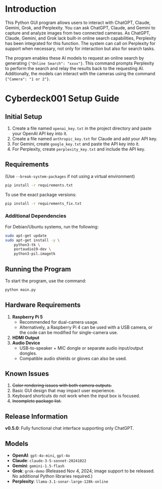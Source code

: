 # Introduction

This Python GUI program allows users to interact with ChatGPT, Claude, Gemini, Grok, and Perplexity. You can ask ChatGPT, Claude, and Gemini to capture and analyze images from two connected cameras. As ChatGPT, Claude, Gemini, and Grok lack built-in online search capabilities, Perplexity has been integrated for this function. The system can call on Perplexity for support when necessary, not only for interaction but also for search tasks.

The program enables these AI models to request an online search by generating `{"Online Search": "xxxx"}`. This command prompts Perplexity to perform the search and relay the results back to the requesting AI. Additionally, the models can interact with the cameras using the command `{"Camera": "1 or 2"}`.

# Cyberdeck001 Setup Guide

## Initial Setup

1. Create a file named `openai_key.txt` in the project directory and paste your OpenAI API key into it.
2. Create a file named `anthropic_key.txt` for Claude and add your API key.
3. For Gemini, create `google_key.txt` and paste the API key into it.
4. For Perplexity, create `perplexity_key.txt` and include the API key.

## Requirements

(Use `--break-system-packages` if not using a virtual environment)

```bash
pip install -r requirements.txt
```

To use the exact package versions:

```bash
pip install -r requirements_fix.txt
```

### Additional Dependencies

For Debian/Ubuntu systems, run the following:

```bash
sudo apt-get update
sudo apt-get install -y \
    python3-tk \
    portaudio19-dev \
    python3-pil.imagetk
```

## Running the Program

To start the program, use the command:

```bash
python main.py
```

## Hardware Requirements

1. **Raspberry Pi 5**  
   - Recommended for dual-camera usage.
   - Alternatively, a Raspberry Pi 4 can be used with a USB camera, or the code can be modified for single-camera use.
2. **HDMI Output**
3. **Audio Device**  
   - USB-to-speaker + MIC dongle or separate audio input/output dongles.
   - Compatible audio shields or gloves can also be used.

## Known Issues

1. ~~Color rendering issues with both camera outputs.~~
2. Basic GUI design that may impact user experience.
3. Keyboard shortcuts do not work when the input box is focused.
4. ~~Incomplete package list.~~

## Release Information

**v0.5.0**: Fully functional chat interface supporting only ChatGPT.

## Models

- **OpenAI**: `gpt-4o-mini`, `gpt-4o`
- **Claude**: `claude-3-5-sonnet-20241022`
- **Gemini**: `gemini-1.5-flash`
- **Grok**: `grok-demo` (Released Nov 4, 2024; image support to be released. No additional Python libraries required.)
- **Perplexity**: `llama-3.1-sonar-large-128k-online`  
